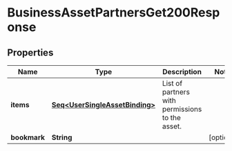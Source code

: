 

# BusinessAssetPartnersGet200Response


## Properties

Name | Type | Description | Notes
------------ | ------------- | ------------- | -------------
**items** | [**Seq&lt;UserSingleAssetBinding&gt;**](UserSingleAssetBinding.md) | List of partners with permissions to the asset. | 
**bookmark** | **String** |  |  [optional]



